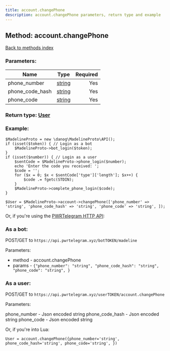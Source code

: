 ```yaml
---
title: account.changePhone
description: account.changePhone parameters, return type and example
---
```

## Method: account.changePhone  
[Back to methods index](index.md)


### Parameters:

| Name     |    Type       | Required |
|----------|:-------------:|---------:|
|phone\_number|[string](../types/string.md) | Yes|
|phone\_code\_hash|[string](../types/string.md) | Yes|
|phone\_code|[string](../types/string.md) | Yes|


### Return type: [User](../types/User.md)

### Example:


```
$MadelineProto = new \danog\MadelineProto\API();
if (isset($token)) { // Login as a bot
    $MadelineProto->bot_login($token);
}
if (isset($number)) { // Login as a user
    $sentCode = $MadelineProto->phone_login($number);
    echo 'Enter the code you received: ';
    $code = '';
    for ($x = 0; $x < $sentCode['type']['length']; $x++) {
        $code .= fgetc(STDIN);
    }
    $MadelineProto->complete_phone_login($code);
}

$User = $MadelineProto->account->changePhone(['phone_number' => 'string', 'phone_code_hash' => 'string', 'phone_code' => 'string', ]);
```

Or, if you're using the [PWRTelegram HTTP API](https://pwrtelegram.xyz):

### As a bot:

POST/GET to `https://api.pwrtelegram.xyz/botTOKEN/madeline`

Parameters:

* method - account.changePhone
* params - `{"phone_number": "string", "phone_code_hash": "string", "phone_code": "string", }`



### As a user:

POST/GET to `https://api.pwrtelegram.xyz/userTOKEN/account.changePhone`

Parameters:

phone_number - Json encoded string
phone_code_hash - Json encoded string
phone_code - Json encoded string



Or, if you're into Lua:

```
User = account.changePhone({phone_number='string', phone_code_hash='string', phone_code='string', })
```

